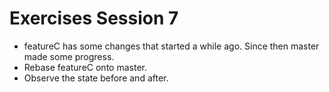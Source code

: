 # Exercises Session 7

* featureC has some changes that started a while ago. Since then master made some progress.
* Rebase featureC onto master.
* Observe the state before and after.



